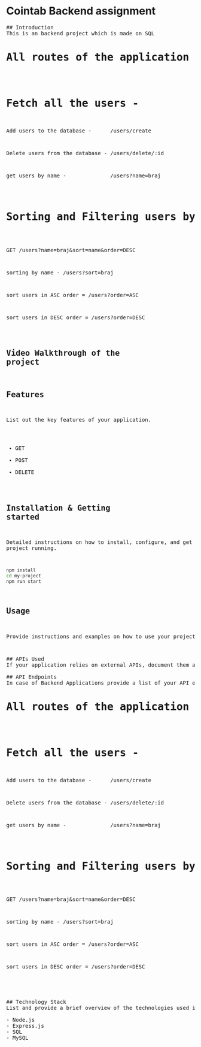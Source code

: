 


<h1>Cointab Backend assignment</h1>
<pre>
## Introduction
This is an backend project which is made on SQL
<h1>All routes of the application</h1>

<h1>Fetch all the users -            /users</h1>
<p>Add users to the database -      /users/create</p>
<p>Delete users from the database - /users/delete/:id</p>
<p>get users by name -              /users?name=braj</p>

<h1>Sorting and Filtering users by-</h1>

<p>GET /users?name=braj&sort=name&order=DESC</p>
<p>sorting by name - /users?sort=braj</p>
<p>sort users in ASC order = /users?order=ASC</p>
<p>sort users in DESC order = /users?order=DESC</p>


## Video Walkthrough of the project

## Features
List out the key features of your application.

- GET
- POST
- DELETE

## Installation & Getting started
Detailed instructions on how to install, configure, and get the project running.

```bash
npm install 
cd my-project
npm run start
```

## Usage
Provide instructions and examples on how to use your project.
</pre>

<pre>

## APIs Used
If your application relies on external APIs, document them and include any necessary links or references.

## API Endpoints
In case of Backend Applications provide a list of your API endpoints, methods, brief descriptions, and examples of request/response.
<h1>All routes of the application</h1>

<h1>Fetch all the users -            /users</h1>
<p>Add users to the database -      /users/create</p>
<p>Delete users from the database - /users/delete/:id</p>
<p>get users by name -              /users?name=braj</p>

<h1>Sorting and Filtering users by-</h1>

<p>GET /users?name=braj&sort=name&order=DESC</p>
<p>sorting by name - /users?sort=braj</p>
<p>sort users in ASC order = /users?order=ASC</p>
<p>sort users in DESC order = /users?order=DESC</p>



## Technology Stack
List and provide a brief overview of the technologies used in the project.

- Node.js
- Express.js
- SQL
- MySQL
</pre>